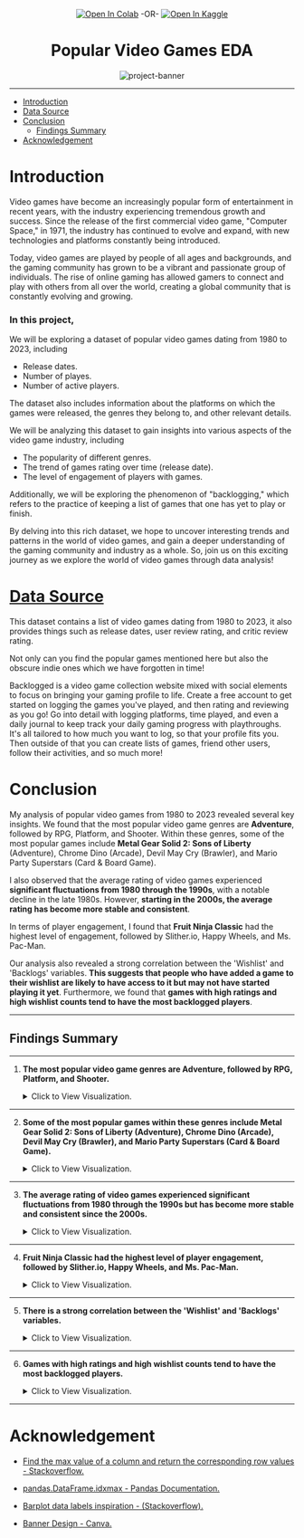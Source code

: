 <div align="center">

[![Open In Colab](https://colab.research.google.com/assets/colab-badge.svg)](https://colab.research.google.com/github/hossam-elshabory/Popular-Video-Games-1980-2023_EDA/blob/main/popular-video-games-1980-2023-eda.ipynb) -OR-
[![Open In Kaggle](https://kaggle.com/static/images/open-in-kaggle.svg)](https://www.kaggle.com/code/hossamelshabory97/popular-video-games-1980-2023-eda/notebook)

</div>

<h1 align="center">Popular Video Games EDA</h1>

<div style="text-align:center;">
  <img src="https://i.imgur.com/sDrZ07n.jpg" width=800 alt="project-banner">
</div>


---
- [Introduction](#introduction)
- [Data Source](#data-source)
- [Conclusion](#conclusion)
  - [Findings Summary](#findings-summary)
- [Acknowledgement](#acknowledgement)


# Introduction 

Video games have become an increasingly popular form of entertainment in recent years, with the industry experiencing tremendous growth and success. Since the release of the first commercial video game, "Computer Space," in 1971, the industry has continued to evolve and expand, with new technologies and platforms constantly being introduced.

Today, video games are played by people of all ages and backgrounds, and the gaming community has grown to be a vibrant and passionate group of individuals. The rise of online gaming has allowed gamers to connect and play with others from all over the world, creating a global community that is constantly evolving and growing.


### In this project, <!-- omit in toc -->

We will be exploring a dataset of popular video games dating from 1980 to 2023, including 
- Release dates. 
- Number of playes.
- Number of active players. 

The dataset also includes information about the platforms on which the games were released, the genres they belong to, and other relevant details.

We will be analyzing this dataset to gain insights into various aspects of the video game industry, including 

- The popularity of different genres. 
- The trend of games rating over time (release date). 
- The level of engagement of players with games. 

Additionally, we will be exploring the phenomenon of "backlogging," which refers to the practice of keeping a list of games that one has yet to play or finish.

By delving into this rich dataset, we hope to uncover interesting trends and patterns in the world of video games, and gain a deeper understanding of the gaming community and industry as a whole. So, join us on this exciting journey as we explore the world of video games through data analysis!

# [Data Source](https://www.kaggle.com/datasets/arnabchaki/popular-video-games-1980-2023)

This dataset contains a list of video games dating from 1980 to 2023, it also provides things such as release dates, user review rating, and critic review rating.

Not only can you find the popular games mentioned here but also the obscure indie ones which we have forgotten in time!

Backlogged is a video game collection website mixed with social elements to focus on bringing your gaming profile to life. Create a free account to get started on logging the games you've played, and then rating and reviewing as you go! Go into detail with logging platforms, time played, and even a daily journal to keep track your daily gaming progress with playthroughs. It's all tailored to how much you want to log, so that your profile fits you. Then outside of that you can create lists of games, friend other users, follow their activities, and so much more!


# Conclusion

My analysis of popular video games from 1980 to 2023 revealed several key insights. We found that the most popular video game genres are **Adventure**, followed by RPG, Platform, and Shooter. Within these genres, some of the most popular games include **Metal Gear Solid 2: Sons of Liberty** (Adventure), Chrome Dino (Arcade), Devil May Cry (Brawler), and Mario Party Superstars (Card & Board Game).

I also observed that the average rating of video games experienced **significant fluctuations from 1980 through the 1990s**, with a notable decline in the late 1980s. However, **starting in the 2000s, the average rating has become more stable and consistent**.

In terms of player engagement, I found that **Fruit Ninja Classic** had the highest level of engagement, followed by Slither.io, Happy Wheels, and Ms. Pac-Man.

Our analysis also revealed a strong correlation between the 'Wishlist' and 'Backlogs' variables. **This suggests that people who have added a game to their wishlist are likely to have access to it but may not have started playing it yet**. Furthermore, we found that **games with high ratings and high wishlist counts tend to have the most backlogged players**.

---

## Findings Summary
---

1. **The most popular video game genres are Adventure, followed by RPG, Platform, and Shooter.**

    <details>
    <summary>Click to View Visualization.</summary>

    ![Alt text](Assets/top_10_popular_genres.png)
    </details>

****

2. **Some of the most popular games within these genres include Metal Gear Solid 2: Sons of Liberty (Adventure), Chrome Dino (Arcade), Devil May Cry (Brawler), and Mario Party Superstars (Card & Board Game).**

    <details>
    <summary>Click to View Visualization.</summary>

    ![Alt text](Assets/most_pop_game_in_each_genre.png)
    </details>

****

3. **The average rating of video games experienced significant fluctuations from 1980 through the 1990s but has become more stable and consistent since the 2000s.**

    <details>
    <summary>Click to View Visualization.</summary>

    ![Alt text](Assets/average_game_rating_by_year.png)
    </details>

****

4. **Fruit Ninja Classic had the highest level of player engagement, followed by Slither.io, Happy Wheels, and Ms. Pac-Man.**

    <details>
    <summary>Click to View Visualization.</summary>

    ![Alt text](Assets/top_engament.png)
    </details>

****

5. **There is a strong correlation between the 'Wishlist' and 'Backlogs' variables.**

    <details>
    <summary>Click to View Visualization.</summary>

    ![Alt text](Assets/wishtlist_backlogs.png)
    </details>

****

6. **Games with high ratings and high wishlist counts tend to have the most backlogged players.**

    <details>
    <summary>Click to View Visualization.</summary>

    ![Alt text](Assets/rating_backlogs.png)
    </details>

****


# Acknowledgement 

- [Find the max value of a column and return the corresponding row values - Stackoverflow.](https://stackoverflow.com/questions/15741759/find-maximum-value-of-a-column-and-return-the-corresponding-row-values-using-pan#:~:text=Assuming%20df%20has%20a%20unique%20index%2C%20this%20gives,so%20df.loc%20may%20return%20more%20than%20one%20row.)

- [pandas.DataFrame.idxmax - Pandas Documentation.](https://pandas.pydata.org/pandas-docs/stable/reference/api/pandas.DataFrame.idxmax.html)

- [Barplot data labels inspiration - (Stackoverflow).](https://stackoverflow.com/questions/59213470/how-to-annotate-text-on-horizontal-seaborn-barplot)

- [Banner Design - Canva.](https://canva.com/)

